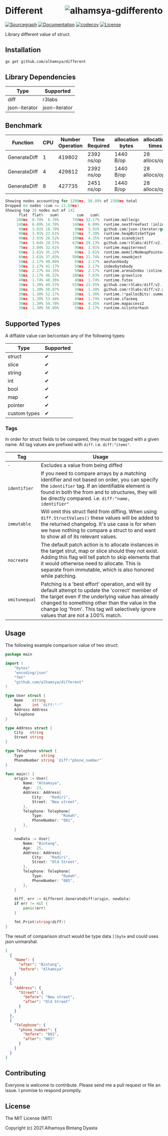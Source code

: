 # <img align="right" src="https://avatars.githubusercontent.com/u/56905970?s=60&v=4" alt="alhamsya-gdifferento" title="alhamsya-different" /> Different

[![Sourcegraph](https://sourcegraph.com/github.com/alhamsya/different/-/badge.svg)](https://sourcegraph.com/github.com/alhamsya/different?badge)
[![Documentation](https://godoc.org/github.com/alhamsya/different?status.svg)](https://godoc.org/github.com/alhamsya/different)
[![codecov](https://codecov.io/gh/alhamsya/different/branch/master/graph/badge.svg?token=P7LSAI3V6S)](https://codecov.io/gh/alhamsya/different)
[![License](http://img.shields.io/badge/license-mit-blue.svg?style=flat-square)](https://raw.githubusercontent.com/alhamsya/different/master/LICENSE)

Library different value of struct.

## Installation

```bash
go get github.com/alhamsya/different
```

## Library Dependencies

| Type          | Supported     |
| ------------- | ------------- |
| diff          | r3labs        |
| json-iterator | json-iterator |

## Benchmark

| Function     | CPU | Number Operation | Time Required | allocation bytes | allocation times |
| ------------ | --- | ---------------- | ------------- | ---------------- | ---------------- |
| GenerateDiff | 1   | 419802           | 2392 ns/op    | 1440 B/op        | 28 allocs/op     |
| GenerateDiff | 4   | 429812           | 2392 ns/op    | 1440 B/op        | 28 allocs/op     |
| GenerateDiff | 8   | 427735           | 2451 ns/op    | 1440 B/op        | 28 allocs/op     |

```go
Showing nodes accounting for 1290ms, 56.09% of 2300ms total
Dropped 64 nodes (cum <= 11.50ms)
Showing top 20 nodes out of 142
      flat  flat%   sum%        cum   cum%
     200ms  8.70%  8.70%      740ms 32.17%  runtime.mallocgc
     140ms  6.09% 14.78%      140ms  6.09%  runtime.nextFreeFast (inline)
      90ms  3.91% 18.70%       90ms  3.91%  github.com/json-iterator/go.(*Stream).WriteStringWithHTMLEscaped
      90ms  3.91% 22.61%      170ms  7.39%  runtime.heapBitsSetType
      90ms  3.91% 26.52%      100ms  4.35%  runtime.scanobject
      70ms  3.04% 29.57%      670ms 29.13%  github.com/r3labs/diff/v2.(*Differ).diff
      70ms  3.04% 32.61%       90ms  3.91%  runtime.mapiternext
      60ms  2.61% 35.22%       60ms  2.61%  runtime.memclrNoHeapPointers
      60ms  2.61% 37.83%      500ms 21.74%  runtime.newobject
      50ms  2.17% 40.00%       50ms  2.17%  aeshashbody
      50ms  2.17% 42.17%       50ms  2.17%  indexbytebody
      50ms  2.17% 44.35%       50ms  2.17%  runtime.arenaIndex (inline)
      50ms  2.17% 46.52%      180ms  7.83%  runtime.growslice
      40ms  1.74% 48.26%       40ms  1.74%  runtime.futex
      30ms  1.30% 49.57%      550ms 23.91%  github.com/r3labs/diff/v2.(*Differ).diffStruct
      30ms  1.30% 50.87%       30ms  1.30%  github.com/r3labs/diff/v2.are
      30ms  1.30% 52.17%       30ms  1.30%  runtime.(*pallocBits).summarize
      30ms  1.30% 53.48%       40ms  1.74%  runtime.ifaceeq
      30ms  1.30% 54.78%      100ms  4.35%  runtime.mapaccess2
      30ms  1.30% 56.09%       50ms  2.17%  runtime.nilinterhash

```

## Supported Types

A diffable value can be/contain any of the following types:

| Type         | Supported |
| ------------ | --------- |
| struct       | ✔         |
| slice        | ✔         |
| string       | ✔         |
| int          | ✔         |
| bool         | ✔         |
| map          | ✔         |
| pointer      | ✔         |
| custom types | ✔         |

### Tags

In order for struct fields to be compared, they must be tagged with a given name. All tag values are prefixed with `diff`. i.e. `diff:"items"`.

| Tag           | Usage                                                                                                                                                                                                                                                                                           |
| ------------- | ----------------------------------------------------------------------------------------------------------------------------------------------------------------------------------------------------------------------------------------------------------------------------------------------- |
| `-`           | Excludes a value from being diffed                                                                                                                                                                                                                                                              |
| `identifier`  | If you need to compare arrays by a matching identifier and not based on order, you can specify the `identifier` tag. If an identifiable element is found in both the from and to structures, they will be directly compared. i.e. `diff:"name, identifier"`                                     |
| `immutable`   | Will omit this struct field from diffing. When using `diff.StructValues()` these values will be added to the returned changelog. It's use case is for when we have nothing to compare a struct to and want to show all of its relevant values.                                                  |
| `nocreate`    | The default patch action is to allocate instances in the target strut, map or slice should they not exist. Adding this flag will tell patch to skip elements that it would otherwise need to allocate. This is separate from immutable, which is also honored while patching.                   |
| `omitunequal` | Patching is a 'best effort' operation, and will by default attempt to update the 'correct' member of the target even if the underlying value has already changed to something other than the value in the change log 'from'. This tag will selectively ignore values that are not a 100% match. |

## Usage

The following example comparison value of two struct:

```go
package main

import (
	"bytes"
	"encoding/json"
	"fmt"
	"github.com/alhamsya/different"
)

type User struct {
	Name    string
	Age     int `diff:"-"`
	Address Address
	Telephone
}

type Address struct {
	City   string
	Street string
}

type Telephone struct {
	Type        string
	PhoneNumber string `diff:"phone_number"`
}

func main() {
	origin := User{
		Name: "Alhamsya",
		Age:  23,
		Address: Address{
			City:   "Kediri",
			Street: "New street",
		},
		Telephone: Telephone{
			Type:        "Rumah",
			PhoneNumber: "081",
		},
	}

	newData := User{
		Name: "Bintang",
		Age:  25,
		Address: Address{
			City:   "Kediri",
			Street: "Old Street",
		},
		Telephone: Telephone{
			Type:        "Rumah",
			PhoneNumber: "085",
		},
	}

	diff, err := different.GenerateDiff(origin, newData)
	if err != nil {
		panic(err)
	}

	fmt.Print(string(diff))
}
```

The result of comparison struct would be type data `[]byte` and could uses json unmarshal.

```json
[
  {
    "Name": {
      "after": "Bintang",
      "before": "Alhamsya"
    }
  },
  {
    "Address": {
      "Street": {
        "before": "New street",
        "after": "Old Street"
      }
    }
  },
  {
    "Telephone": {
      "phone_number": {
        "before": "081",
        "after": "085"
      }
    }
  }
]
```

## Contributing

Everyone is welcome to contribute. Please send me a pull request or file an issue. I promise
to respond promptly.

## License

The MIT License (MIT)

Copyright (c) 2021 Alhamsya Bintang Dyasta
